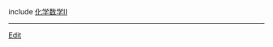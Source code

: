 ---
---
include [化学数学II](/化学数学II)


----
[Edit](https://github.com/vitroid/vitroid.github.io/edit/master/MD/KagakuSuugaku.md)
